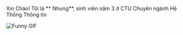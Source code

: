 Xin Chào! Tôi là ** Nhung**, sinh viên năm 3 ở CTU
Chuyên ngành Hệ Thống Thông tin

![Funny GIF]([https://media.giphy.com/media/l0HlBO7eyXzSZkJri/giphy.gif])
